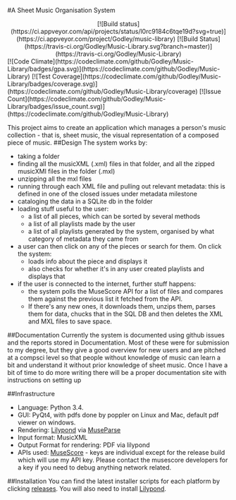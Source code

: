 #A Sheet Music Organisation System

<center>[![Build status](https://ci.appveyor.com/api/projects/status/l0rc9184c6tqe19d?svg=true)](https://ci.appveyor.com/project/Godley/music-library)
[![Build Status](https://travis-ci.org/Godley/Music-Library.svg?branch=master)](https://travis-ci.org/Godley/Music-Library)</center>
[![Code Climate](https://codeclimate.com/github/Godley/Music-Library/badges/gpa.svg)](https://codeclimate.com/github/Godley/Music-Library)
[![Test Coverage](https://codeclimate.com/github/Godley/Music-Library/badges/coverage.svg)](https://codeclimate.com/github/Godley/Music-Library/coverage)
[![Issue Count](https://codeclimate.com/github/Godley/Music-Library/badges/issue_count.svg)](https://codeclimate.com/github/Godley/Music-Library)

  This project aims to create an application which manages a person's music collection - that is, sheet music, the visual
representation of a composed piece of music.
##Design
The system works by:
- taking a folder
- finding all the musicXML (.xml) files in that folder, and all the zipped musicXMl files in the folder (.mxl)
- unzipping all the mxl files
- running through each XML file and pulling out relevant metadata: this is defined in one of the closed issues under metadata milestone
- cataloging the data in a SQLite db in the folder
- loading stuff useful to the user:
  - a list of all pieces, which can be sorted by several methods
  - a list of all playlists made by the user
  - a list of all playlists generated by the system, organised by what category of metadata they came from
- a user can then click on any of the pieces or search for them. On click the system:
  - loads info about the piece and displays it
  - also checks for whether it's in any user created playlists and displays that
- if the user is connected to the internet, further stuff happens:
  - the system polls the MuseScore API for a list of files and compares them against the previous list it fetched from the API. 
  - If there's any new ones, it downloads them, unzips them, parses them for data, chucks that in the SQL DB and then deletes the XML and MXL files to save space.

##Documentation
Currently the system is documented using github issues and the reports stored in Documentation. Most of these were for submission to my degree, but they give a good overview for new users and are pitched at a compsci level so that people without knowledge of music can learn a bit and understand it without prior knowledge of sheet music.
Once I have a bit of time to do more writing there will be a proper documentation site with instructions on setting up

##Infrastructure
- Language: Python 3.4.
- GUI: PyQt4, with pdfs done by poppler on Linux and Mac, default pdf viewer on windows.
- Rendering: [Lilypond](http://lilypond.org) via [MuseParse](http://github.com/godley/MuseParse)
- Input format: MusicXML
- Output Format for rendering: PDF via lilypond
- APIs used: [MuseScore](http://musescore.com) - keys are individual except for the release build which will use my API key. Please contact the musescore developers for a key if you need to debug anything network related.

##Installation
You can find the latest installer scripts for each platform by clicking [releases](https://github.com/Godley/Music-Library/releases). You will also need to install [Lilypond](http://lilypond.org).
